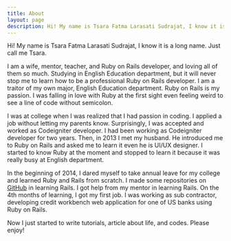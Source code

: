 ```yaml
---
title: About
layout: page
description: Hi! My name is Tsara Fatma Larasati Sudrajat, I know it is a long name. Just call me Tsara. I am a wife, mentor, teacher, and Ruby on Rails developer, and loving all of them so much. Studying in English Education department, but it will never stop me to learn how to be a professional Ruby on Rails developer. I am a traitor of my own major, English Education department. Ruby on Rails is my passion. I was falling in love with Ruby at the first sight even feeling weird to see a line of code without semicolon.
---
```

Hi! My name is Tsara Fatma Larasati Sudrajat, I know it is a long name. Just call me Tsara.

I am a wife, mentor, teacher, and Ruby on Rails developer, and loving all of them so much. Studying in English Education department, but it will never stop me to learn how to be a professional Ruby on Rails developer. I am a traitor of my own major, English Education department. Ruby on Rails is my passion. I was falling in love with Ruby at the first sight even feeling weird to see a line of code without semicolon.

I was at college when I was realized that I had passion in coding. I applied a job without letting my parents know. Surprisingly, I was accepted and worked as Codeigniter developer. I had been working as Codeigniter developer for two years. Then, in 2013 I met my husband. He introduced me to Ruby on Rails and asked me to learn it even he is UI/UX designer. I started to know Ruby at the moment and stopped to learn it because it was really busy at English department.

In the beginning of 2014, I dared myself to take annual leave for my college and learned Ruby and Rails from scratch. I made some repositories on <a href="https://github.com/tsara27/">GitHub</a>
 in learning Rails. I got help from my mentor in learning Rails. On the 4th months of learning, I got my first job. I was working as sub contractor, developing credit workbench web application for one of US banks using Ruby on Rails.

Now I just started to write tutorials, article about life, and codes. Please enjoy!
